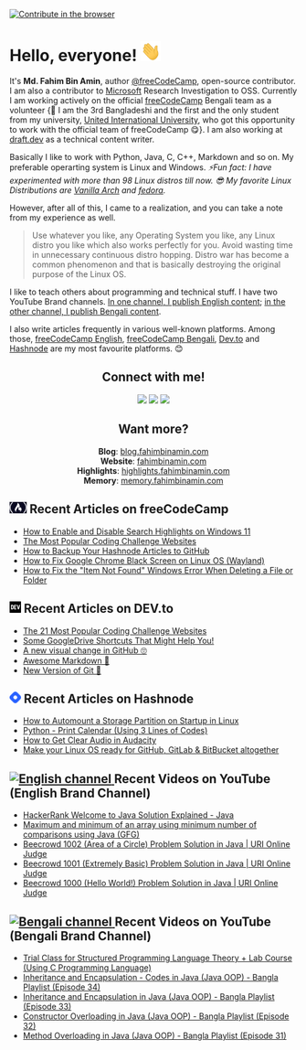 [![Contribute in the browser](https://gitpod.io/button/open-in-gitpod.svg)](https://gitpod.io/#https://github.com/FahimFBA/FahimFBA)



# Hello, everyone! <img src="./img/wave.gif" width="35px" height= "35px">

It's **Md. Fahim Bin Amin**, author [@freeCodeCamp](https://www.freecodecamp.org/news/author/fahimbinamin/), open-source contributor. I am also a contributor to [Microsoft](https://www.microsoft.com/en-us/) Research Investigation to OSS. Currently I am working actively on the official [freeCodeCamp](https://www.freecodecamp.org/) Bengali team as a volunteer {🎉 I am the 3rd Bangladeshi and the first and the only student from my university, [United International University](https://www.uiu.ac.bd/), who got this opportunity to work with the official team of freeCodeCamp 😋}. I am also working at [draft.dev](https://draft.dev/) as a technical content writer.

Basically I like to work with Python, Java, C, C++, Markdown and so on. My preferable operarting system is Linux and Windows. 
*⚡Fun fact: I have experimented with more than 98 Linux distros till now. 😎 My favorite Linux Distributions are [Vanilla Arch](https://archlinux.org/) and [fedora](https://getfedora.org/).* 

However, after all of this, I came to a realization, and you can take a note from my experience as well.
> Use whatever you like, any Operating System you like, any Linux distro you like which also works perfectly for you. Avoid wasting time in unnecessary continuous distro hopping. Distro war has become a common phenomenon and that is basically destroying the original purpose of the Linux OS.

I like to teach others about programming and technical stuff. I have two YouTube Brand channels. [In one channel, I publish English content](https://www.youtube.com/channel/UCG97GCUifMS2Vm28tgXQi0Q); [in the other channel, I publish Bengali content](https://www.youtube.com/c/InnovationWithIphim).

I also write articles frequently in various well-known platforms. Among those, [freeCodeCamp English](https://www.freecodecamp.org/news/author/fahimbinamin/), [freeCodeCamp Bengali](https://www.freecodecamp.org/bengali/news/author/fahimbinamin/), [Dev.to](https://dev.to/fahimfba) and [Hashnode](https://hashnode.com/@FahimFBA) are my most favourite platforms. 😊

<h2 align="center">Connect with me!</h2>
 
<div align="center">
	
[<img src="https://img.shields.io/badge/linkedin-%230077B5.svg?&style=for-the-badge&logo=linkedin&logoColor=white" />](https://www.linkedin.com/in/fahimfba/) [<img src = "https://img.shields.io/badge/twitter-%2320A1F1.svg?&style=for-the-badge&logo=twitter&logoColor=white">](https://twitter.com/Fahim_FBA/)  [<img src = "https://img.shields.io/badge/facebook-%2320A1F1.svg?&style=for-the-badge&logo=facebook&logoColor=white">](https://facebook.com/iptu.fba)
	
</div>

<h2 align="center">Want more?</h2>

<div align="center">

**Blog**: [blog.fahimbinamin.com](https://blog.fahimbinamin.com) <br>
**Website**: [fahimbinamin.com](https://fahimbinamin.com) <br>
**Highlights**: [highlights.fahimbinamin.com](https://highlights.fahimbinamin.com/) <br>
**Memory**: [memory.fahimbinamin.com](https://memory.fahimbinamin.com/) <br>

</div>


## <a href="https://www.freecodecamp.org/news/author/fahimbinamin/"><img src="/img/fcc_primary_small.jpg" title="freeCodeCamp" alt="freeCodeCamp" width="30"/></a> Recent Articles on freeCodeCamp

<!-- FREECODECAMP:START -->
 - [How to Enable and Disable Search Highlights on Windows 11](https://www.freecodecamp.org/news/how-to-enable-disbale-search-highlights-on-windows-11/)
 - [The Most Popular Coding Challenge Websites](https://www.freecodecamp.org/news/the-most-popular-coding-challenge-websites/) 
 - [How to Backup Your Hashnode Articles to GitHub
](https://www.freecodecamp.org/news/how-to-backup-hashnode-articles-to-github/) 
 - [How to Fix Google Chrome Black Screen on Linux OS (Wayland)](https://www.freecodecamp.org/news/how-to-fix-black-screen-on-google-chrome-on-linux-os/)
 - [How to Fix the "Item Not Found" Windows Error When Deleting a File or Folder](https://www.freecodecamp.org/news/how-to-solve-item-not-found-windows-error-deleting-file-folder/)
 <!-- FREECODECAMP:END -->



## <a href="https://dev.to/FBA"><img src="/img/dev-black.png" title="DEV" alt="DEV" width="20"/></a> Recent Articles on DEV.to 
 <!-- DEVTO-BLOG-LIST:START -->
- [The 21 Most Popular Coding Challenge Websites](https://dev.to/fahimfba/the-21-most-popular-coding-challenge-websites-phm)
- [Some GoogleDrive Shortcuts That Might Help You!](https://dev.to/fahimfba/some-googledrive-shortcuts-that-might-help-you-m5i)
- [A new visual change in GitHub 🙄](https://dev.to/fahimfba/a-new-visual-change-on-github-1mm8)
- [Awesome Markdown 🎉](https://dev.to/fahimfba/awesome-markdown-362)
- [New Version of Git 🥳](https://dev.to/fahimfba/new-version-of-git-1fic)
<!-- DEVTO-BLOG-LIST:END -->

## <a href="https://fahimbinamin.hashnode.dev/"><img src="/img/hashnode.png" title="Hashnode" alt="Hashnode blog" width="20"/></a> Recent Articles on Hashnode

<!-- HASHNODE_BLOG:START -->
- [How to Automount a Storage Partition on Startup in Linux](https://fahimbinamin.hashnode.dev//how-to-automount-a-storage-partition-on-startup-in-linux)
- [Python - Print Calendar (Using 3 Lines of Codes)](https://fahimbinamin.hashnode.dev//python-print-calendar-using-3-lines-of-codes)
- [How to Get Clear Audio in Audacity](https://fahimbinamin.hashnode.dev//how-to-get-clear-audio-in-audacity)
- [Make your Linux OS ready for GitHub, GitLab & BitBucket altogether](https://fahimbinamin.hashnode.dev//make-your-linux-os-ready-for-github-gitlab-and-bitbucket-altogether)
<!-- HASHNODE_BLOG:END -->
 

<div align="left">
	
## <a href="https://www.youtube.com/channel/UCG97GCUifMS2Vm28tgXQi0Q/featured"><img src="https://cdn.worldvectorlogo.com/logos/youtube-icon.svg" title="English channel" alt="English channel" width="30"/> </a>Recent Videos on YouTube (English Brand Channel)
	
<!-- YOUTUBE-VIDEOS-LIST:START -->
- [HackerRank Welcome to Java Solution Explained - Java](https://www.youtube.com/watch?v=p90ohA18u00)
- [Maximum and minimum of an array using minimum number of comparisons using Java &lpar;GFG&rpar;](https://www.youtube.com/watch?v=detxvnkbYhY)
- [Beecrowd 1002 &lpar;Area of a Circle&rpar; Problem Solution in Java | URI Online Judge](https://www.youtube.com/watch?v=8z44Z2jR8go)
- [Beecrowd 1001 &lpar;Extremely Basic&rpar; Problem Solution in Java | URI Online Judge](https://www.youtube.com/watch?v=s8xnu3WF9x0)
- [Beecrowd 1000 &lpar;Hello World!&rpar; Problem Solution in Java | URI Online Judge](https://www.youtube.com/watch?v=SCsuoNtj6Ik)
<!-- YOUTUBE-VIDEOS-LIST:END -->
	
</div>


<div align="left">
	
## <a href="https://www.youtube.com/c/InnovationWithIphim/featured"><img src="https://cdn.worldvectorlogo.com/logos/youtube-icon.svg" title="Bengali channel" alt="Bengali channel" width="30"/> </a>Recent Videos on YouTube (Bengali Brand Channel)
	
	
<!-- YOUTUBE-VIDEOS-LIST-BENGALI:START -->
- [Trial Class for Structured Programming Language Theory + Lab Course &lpar;Using C Programming Language&rpar;](https://www.youtube.com/watch?v=npAW50Gs5Js)
- [Inheritance and Encapsulation - Codes in Java &lpar;Java OOP&rpar; - Bangla Playlist &lpar;Episode 34&rpar;](https://www.youtube.com/watch?v=Ab0IZLDhKYY)
- [Inheritance and Encapsulation in Java &lpar;Java OOP&rpar; - Bangla Playlist &lpar;Episode 33&rpar;](https://www.youtube.com/watch?v=YyAXV-PNJ2w)
- [Constructor Overloading in Java &lpar;Java OOP&rpar; - Bangla Playlist &lpar;Episode 32&rpar;](https://www.youtube.com/watch?v=6kebgEHy_NU)
- [Method Overloading in Java &lpar;Java OOP&rpar; - Bangla Playlist &lpar;Episode 31&rpar;](https://www.youtube.com/watch?v=cixVbjubDJY)
<!-- YOUTUBE-VIDEOS-LIST-BENGALI:END -->
	
</div>






